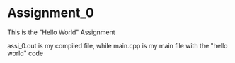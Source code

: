 # Assignment_0

This is the "Hello World" Assignment

assi_0.out is my compiled file, while main.cpp is my main file with the "hello world" code
